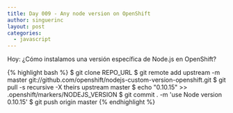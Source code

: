 ```yaml
---
title: Day 009 - Any node version on OpenShift
author: singuerinc
layout: post
categories:
  - javascript
---
```

Hoy: &iquest;C&oacute;mo instalamos una versi&oacute;n espec&iacute;fica de Node.js en OpenShift?

{% highlight bash %}
$ git clone REPO_URL
$ git remote add upstream -m master git://github.com/openshift/nodejs-custom-version-openshift.git
$ git pull -s recursive -X theirs upstream master
$ echo "0.10.15" >> .openshift/markers/NODEJS_VERSION
$ git commit . -m 'use Node version 0.10.15'
$ git push origin master
{% endhighlight %}